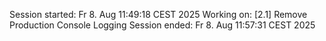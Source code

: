 Session started: Fr 8. Aug 11:49:18 CEST 2025
Working on: [2.1] Remove Production Console Logging
Session ended: Fr 8. Aug 11:57:31 CEST 2025
